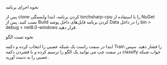 نحوه اجرای برنامه

پس از clone کردن برنامه، ابتدا وابستگی torchsharp-cpu را با استفاده از NuGet نصب کنید.
پس از Build کردن برنامه فایل‌های داخل پوشه Data را در داخل bin > debug > net8.0-windows قرار دهید.


نحوه تست الگو

ابتدا در سمت راست یک شبکه عصبی را انتخاب کرده و دکمه Train را فشار دهید. 
سپس در سمت چپ می توانید یک الگو را ترسیم کرده و با فشردن دکمه classify جواب شبکه عصبی را به دست آورید.
